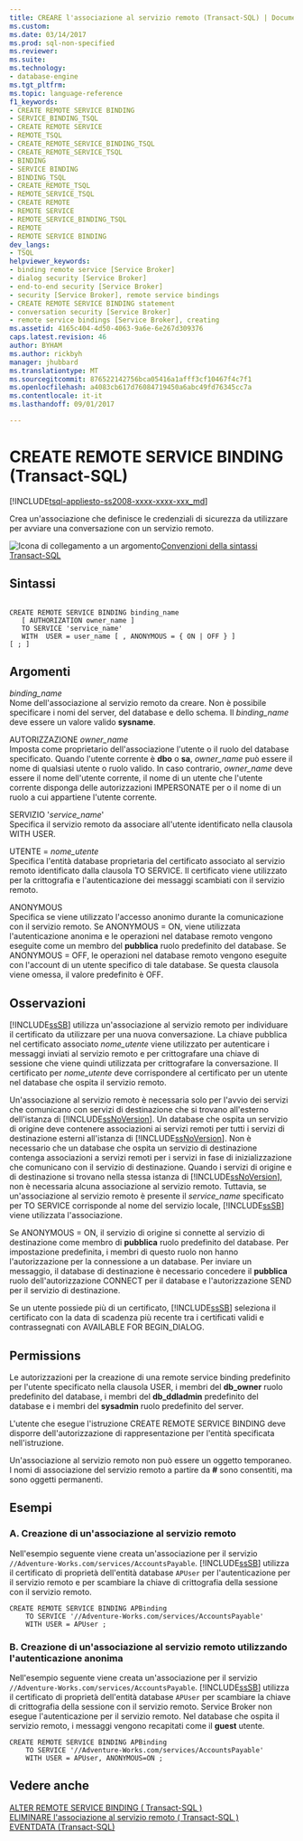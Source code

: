 ```yaml
---
title: CREARE l'associazione al servizio remoto (Transact-SQL) | Documenti Microsoft
ms.custom: 
ms.date: 03/14/2017
ms.prod: sql-non-specified
ms.reviewer: 
ms.suite: 
ms.technology:
- database-engine
ms.tgt_pltfrm: 
ms.topic: language-reference
f1_keywords:
- CREATE REMOTE SERVICE BINDING
- SERVICE_BINDING_TSQL
- CREATE REMOTE SERVICE
- REMOTE_TSQL
- CREATE_REMOTE_SERVICE_BINDING_TSQL
- CREATE_REMOTE_SERVICE_TSQL
- BINDING
- SERVICE BINDING
- BINDING_TSQL
- CREATE_REMOTE_TSQL
- REMOTE_SERVICE_TSQL
- CREATE REMOTE
- REMOTE SERVICE
- REMOTE_SERVICE_BINDING_TSQL
- REMOTE
- REMOTE SERVICE BINDING
dev_langs:
- TSQL
helpviewer_keywords:
- binding remote service [Service Broker]
- dialog security [Service Broker]
- end-to-end security [Service Broker]
- security [Service Broker], remote service bindings
- CREATE REMOTE SERVICE BINDING statement
- conversation security [Service Broker]
- remote service bindings [Service Broker], creating
ms.assetid: 4165c404-4d50-4063-9a6e-6e267d309376
caps.latest.revision: 46
author: BYHAM
ms.author: rickbyh
manager: jhubbard
ms.translationtype: MT
ms.sourcegitcommit: 876522142756bca05416a1afff3cf10467f4c7f1
ms.openlocfilehash: a4083cb617d76084719450a6abc49fd76345cc7a
ms.contentlocale: it-it
ms.lasthandoff: 09/01/2017

---
```

# <a name="create-remote-service-binding-transact-sql"></a>CREATE REMOTE SERVICE BINDING (Transact-SQL)
[!INCLUDE[tsql-appliesto-ss2008-xxxx-xxxx-xxx_md](../../includes/tsql-appliesto-ss2008-xxxx-xxxx-xxx-md.md)]

  Crea un'associazione che definisce le credenziali di sicurezza da utilizzare per avviare una conversazione con un servizio remoto.  
  
 ![Icona di collegamento a un argomento](../../database-engine/configure-windows/media/topic-link.gif "Icona di collegamento a un argomento")[Convenzioni della sintassi Transact-SQL](../../t-sql/language-elements/transact-sql-syntax-conventions-transact-sql.md)  
  
## <a name="syntax"></a>Sintassi  
  
```  
  
CREATE REMOTE SERVICE BINDING binding_name   
   [ AUTHORIZATION owner_name ]   
   TO SERVICE 'service_name'   
   WITH  USER = user_name [ , ANONYMOUS = { ON | OFF } ]  
[ ; ]  
```  
  
## <a name="arguments"></a>Argomenti  
 *binding_name*  
 Nome dell'associazione al servizio remoto da creare. Non è possibile specificare i nomi del server, del database e dello schema. Il *binding_name* deve essere un valore valido **sysname**.  
  
 AUTORIZZAZIONE *owner_name*  
 Imposta come proprietario dell'associazione l'utente o il ruolo del database specificato. Quando l'utente corrente è **dbo** o **sa**, *owner_name* può essere il nome di qualsiasi utente o ruolo valido. In caso contrario, *owner_name* deve essere il nome dell'utente corrente, il nome di un utente che l'utente corrente disponga delle autorizzazioni IMPERSONATE per o il nome di un ruolo a cui appartiene l'utente corrente.  
  
 SERVIZIO '*service_name*'  
 Specifica il servizio remoto da associare all'utente identificato nella clausola WITH USER.  
  
 UTENTE = *nome_utente*  
 Specifica l'entità database proprietaria del certificato associato al servizio remoto identificato dalla clausola TO SERVICE. Il certificato viene utilizzato per la crittografia e l'autenticazione dei messaggi scambiati con il servizio remoto.  
  
 ANONYMOUS  
 Specifica se viene utilizzato l'accesso anonimo durante la comunicazione con il servizio remoto. Se ANONYMOUS = ON, viene utilizzata l'autenticazione anonima e le operazioni nel database remoto vengono eseguite come un membro del **pubblica** ruolo predefinito del database. Se ANONYMOUS = OFF, le operazioni nel database remoto vengono eseguite con l'account di un utente specifico di tale database. Se questa clausola viene omessa, il valore predefinito è OFF.  
  
## <a name="remarks"></a>Osservazioni  
 [!INCLUDE[ssSB](../../includes/sssb-md.md)] utilizza un'associazione al servizio remoto per individuare il certificato da utilizzare per una nuova conversazione. La chiave pubblica nel certificato associato *nome_utente* viene utilizzato per autenticare i messaggi inviati al servizio remoto e per crittografare una chiave di sessione che viene quindi utilizzata per crittografare la conversazione. Il certificato per *nome_utente* deve corrispondere al certificato per un utente nel database che ospita il servizio remoto.  
  
 Un'associazione al servizio remoto è necessaria solo per l'avvio dei servizi che comunicano con servizi di destinazione che si trovano all'esterno dell'istanza di [!INCLUDE[ssNoVersion](../../includes/ssnoversion-md.md)]. Un database che ospita un servizio di origine deve contenere associazioni ai servizi remoti per tutti i servizi di destinazione esterni all'istanza di [!INCLUDE[ssNoVersion](../../includes/ssnoversion-md.md)]. Non è necessario che un database che ospita un servizio di destinazione contenga associazioni a servizi remoti per i servizi in fase di inizializzazione che comunicano con il servizio di destinazione. Quando i servizi di origine e di destinazione si trovano nella stessa istanza di [!INCLUDE[ssNoVersion](../../includes/ssnoversion-md.md)], non è necessaria alcuna associazione al servizio remoto. Tuttavia, se un'associazione al servizio remoto è presente il *service_name* specificato per TO SERVICE corrisponde al nome del servizio locale, [!INCLUDE[ssSB](../../includes/sssb-md.md)] viene utilizzata l'associazione.  
  
 Se ANONYMOUS = ON, il servizio di origine si connette al servizio di destinazione come membro di **pubblica** ruolo predefinito del database. Per impostazione predefinita, i membri di questo ruolo non hanno l'autorizzazione per la connessione a un database. Per inviare un messaggio, il database di destinazione è necessario concedere il **pubblica** ruolo dell'autorizzazione CONNECT per il database e l'autorizzazione SEND per il servizio di destinazione.  
  
 Se un utente possiede più di un certificato, [!INCLUDE[ssSB](../../includes/sssb-md.md)] seleziona il certificato con la data di scadenza più recente tra i certificati validi e contrassegnati con AVAILABLE FOR BEGIN_DIALOG.  
  
## <a name="permissions"></a>Permissions  
 Le autorizzazioni per la creazione di una remote service binding predefinito per l'utente specificato nella clausola USER, i membri del **db_owner** ruolo predefinito del database, i membri del **db_ddladmin** predefinito del database e i membri del **sysadmin** ruolo predefinito del server.  
  
 L'utente che esegue l'istruzione CREATE REMOTE SERVICE BINDING deve disporre dell'autorizzazione di rappresentazione per l'entità specificata nell'istruzione.  
  
 Un'associazione al servizio remoto non può essere un oggetto temporaneo. I nomi di associazione del servizio remoto a partire da  **#**  sono consentiti, ma sono oggetti permanenti.  
  
## <a name="examples"></a>Esempi  
  
### <a name="a-creating-a-remote-service-binding"></a>A. Creazione di un'associazione al servizio remoto  
 Nell'esempio seguente viene creata un'associazione per il servizio `//Adventure-Works.com/services/AccountsPayable`. [!INCLUDE[ssSB](../../includes/sssb-md.md)] utilizza il certificato di proprietà dell'entità database `APUser` per l'autenticazione per il servizio remoto e per scambiare la chiave di crittografia della sessione con il servizio remoto.  
  
```  
CREATE REMOTE SERVICE BINDING APBinding  
    TO SERVICE '//Adventure-Works.com/services/AccountsPayable'  
    WITH USER = APUser ;  
```  
  
### <a name="b-creating-a-remote-service-binding-using-anonymous-authentication"></a>B. Creazione di un'associazione al servizio remoto utilizzando l'autenticazione anonima  
 Nell'esempio seguente viene creata un'associazione per il servizio `//Adventure-Works.com/services/AccountsPayable`. [!INCLUDE[ssSB](../../includes/sssb-md.md)] utilizza il certificato di proprietà dell'entità database `APUser` per scambiare la chiave di crittografia della sessione con il servizio remoto. Service Broker non esegue l'autenticazione per il servizio remoto. Nel database che ospita il servizio remoto, i messaggi vengono recapitati come il **guest** utente.  
  
```  
CREATE REMOTE SERVICE BINDING APBinding  
    TO SERVICE '//Adventure-Works.com/services/AccountsPayable'  
    WITH USER = APUser, ANONYMOUS=ON ;  
```  
  
## <a name="see-also"></a>Vedere anche  
 [ALTER REMOTE SERVICE BINDING &#40; Transact-SQL &#41;](../../t-sql/statements/alter-remote-service-binding-transact-sql.md)   
 [ELIMINARE l'associazione al servizio remoto &#40; Transact-SQL &#41;](../../t-sql/statements/drop-remote-service-binding-transact-sql.md)   
 [EVENTDATA &#40;Transact-SQL&#41;](../../t-sql/functions/eventdata-transact-sql.md)  
  
  
